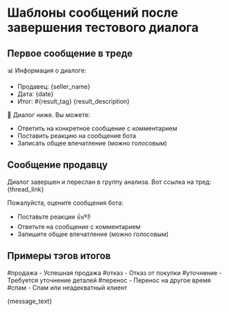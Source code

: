 # Шаблоны сообщений после завершения тестового диалога

## Первое сообщение в треде
📊 Информация о диалоге:
- Продавец: {seller_name}
- Дата: {date}
- Итог: #{result_tag} {result_description}

💬 Диалог ниже.
Вы можете:
- Ответить на конкретное сообщение с комментарием
- Поставить реакцию на сообщение бота
- Записать общее впечатление (можно голосовым)

## Сообщение продавцу
Диалог завершен и переслан в группу анализа.
Вот ссылка на тред: {thread_link}

Пожалуйста, оцените сообщения бота:
- Поставьте реакции 👍/👎
- Ответьте на сообщение с комментарием
- Запишите общее впечатление (можно голосовым)

## Примеры тэгов итогов
#продажа - Успешная продажа
#отказ - Отказ от покупки
#уточнение - Требуется уточнение деталей
#перенос - Перенос на другое время
#спам - Спам или неадекватный клиент

{message_text}
